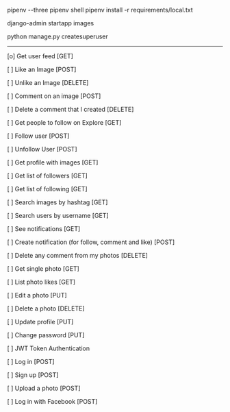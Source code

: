 pipenv --three
pipenv shell
pipenv install -r requirements/local.txt

django-admin startapp images

python manage.py createsuperuser

---

[o] Get user feed [GET]

[ ] Like an Image [POST]

[ ] Unlike an Image [DELETE]

[ ] Comment on an image [POST]

[ ] Delete a comment that I created [DELETE]

[ ] Get people to follow on Explore [GET]

[ ] Follow user [POST]

[ ] Unfollow User [POST]

[ ] Get profile with images [GET]

[ ] Get list of followers [GET]

[ ] Get list of following [GET]

[ ] Search images by hashtag [GET]

[ ] Search users by username [GET]

[ ] See notifications [GET]

[ ] Create notification (for follow, comment and like) [POST]

[ ] Delete any comment from my photos [DELETE]

[ ] Get single photo [GET]

[ ] List photo likes [GET]

[ ] Edit a photo [PUT]

[ ] Delete a photo [DELETE]

[ ] Update profile [PUT]

[ ] Change password [PUT]

[ ] JWT Token Authentication

[ ] Log in [POST]

[ ] Sign up [POST]

[ ] Upload a photo [POST]

[ ] Log in with Facebook [POST]

